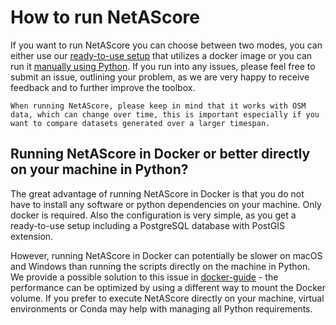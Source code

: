 # How to run NetAScore
If you want to run NetAScore you can choose between two modes, you can either use our [ready-to-use setup](How-to-run-the-project-in-a-Docker-environment) that utilizes a docker image or you can run it [manually using Python](Run-NetAScore-manually-with-Python). 
If you run into any issues, please feel free to submit an issue, outlining your problem, as we are very happy to receive feedback and to further improve the toolbox.

<!---expand the intro--->
```{warning}
When running NetAScore, please keep in mind that it works with OSM data, which can change over time, this is important especially if you want to compare datasets generated over a larger timespan. 
```

## Running NetAScore in Docker or better directly on your machine in Python?

The great advantage of running NetAScore in Docker is that you do not have to install any software or python dependencies on your machine. Only docker is required. Also the configuration is very simple, as you get a ready-to-use setup including a PostgreSQL database with PostGIS extension.

However, running NetAScore in Docker can potentially be slower on macOS and Windows than running the scripts directly on the machine in Python. We provide a possible solution to this issue in [docker-guide](How-to-run-the-project-in-a-Docker-environment) - the performance can be optimized by using a different way to mount the Docker volume. If you prefer to execute NetAScore directly on your machine, virtual environments or Conda may help with managing all Python requirements.


